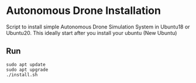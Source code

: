 # Autonomous Drone Installation

Script to install simple Autonomous Drone Simulation System in Ubuntu18 or Ubuntu20. This ideally start after you install your ubuntu (New Ubuntu)

## Run
```
sudo apt update
sudo apt upgrade
./install.sh
```